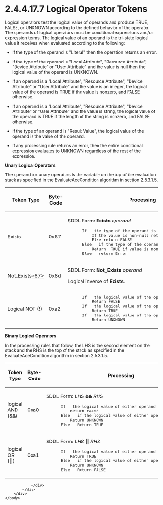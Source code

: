 <html dir="LTR" xmlns:mshelp="http://msdn.microsoft.com/mshelp" xmlns:ddue="http://ddue.schemas.microsoft.com/authoring/2003/5" xmlns:xlink="http://www.w3.org/1999/xlink" xmlns:tool="http://www.microsoft.com/tooltip">
    <head>
        <meta http-equiv="Content-Type" content="text/html; CHARSET=utf-8"></meta>
        <meta name="save" content="history"></meta>
        <title>2.4.4.17.7 Logical Operator Tokens</title>
        <xml>
            <mshelp:toctitle title="2.4.4.17.7 Logical Operator Tokens"></mshelp:toctitle>
            <mshelp:rltitle title="[MS-DTYP]: Logical Operator Tokens"></mshelp:rltitle>
            <mshelp:keyword index="A" term="6e92a8b3-60d8-4cc0-8441-dd6ba6e59e63"></mshelp:keyword>
            <mshelp:attr name="DCSext.ContentType" value="open specification"></mshelp:attr>
            <mshelp:attr name="AssetID" value="6e92a8b3-60d8-4cc0-8441-dd6ba6e59e63"></mshelp:attr>
            <mshelp:attr name="TopicType" value="kbRef"></mshelp:attr>
            <mshelp:attr name="DCSext.Title" value="[MS-DTYP]: Logical Operator Tokens" />
        </xml>
    </head>
    <body>
        <div id="header">
            <h1 class="heading">2.4.4.17.7 Logical Operator Tokens</h1>
        </div>
        <div id="mainSection">
            <div id="mainBody">
                <div id="allHistory" class="saveHistory"></div>
                <div id="sectionSection0" class="section" name="collapseableSection">
                    

<p>Logical operators test the logical value of operands and
produce TRUE, FALSE, or UNKNOWN according to the defined behavior of the
operator. The operands of logical operators must be conditional expressions
and/or expression terms. The logical value of an operand is the tri-state
logical value it receives when evaluated according to the following:</p>

<ul><li><p><span><span> 
</span></span>If the type of the operand is &quot;Literal&quot; then the
operation returns an error.</p>

</li><li><p><span><span> 
</span></span>If the type of the operand is &quot;Local Attribute&quot;,
&quot;Resource Attribute&quot;, &quot;Device Attribute&quot; or &quot;User
Attribute&quot; and the value is null then the logical value of the operand is
UNKNOWN.</p>

</li><li><p><span><span> 
</span></span>If an operand is a &quot;Local Attribute&quot;, &quot;Resource
Attribute&quot;, &quot;Device Attribute&quot; or &quot;User Attribute&quot; and
the value is an integer, the logical value of the operand is TRUE if the value
is nonzero, and FALSE otherwise.</p>

</li><li><p><span><span> 
</span></span>If an operand is a &quot;Local Attribute&quot;, &quot;Resource Attribute&quot;,
&quot;Device Attribute&quot; or &quot;User Attribute&quot; and the value is
string, the logical value of the operand is TRUE if the length of the string is
nonzero, and FALSE otherwise.</p>

</li><li><p><span><span> 
</span></span>If the type of an operand is &quot;Result Value&quot;, the
logical value of the operand is the value of the operand.</p>

</li><li><p><span><span> 
</span></span>If any processing rule returns an error, then the entire
conditional expression evaluates to UNKNOWN regardless of the rest of the
expression.</p>

</li></ul><p><b>Unary Logical Operators</b></p>

<p>The operand for unary operators is the variable on the top
of the evaluation stack as specified in the EvaluateAceCondition algorithm in
section <a href="bb4ad6b3-6a11-4b2d-b5b0-b17456147c46.md">2.5.3.1.5</a>.</p>

<table>
 <thead>
  <tr>
   <th>
   <p>Token Type</p>
   </th>
   <th>
   <p>Byte-Code</p>
   </th>
   <th>
   <p>Processing</p>
   </th>
  </tr>
 </thead>
 <tr>
  <td>
  <p>Exists</p>
  </td>
  <td>
  <p>0x87</p>
  </td>
  <td>
  <p>SDDL Form: <b>Exists</b> <i>operand</i></p>
  <dl>
<dd>
<div><pre> If   the type of the operand is &quot;Local Attribute&quot;
     If the value is non-null return TRUE
     Else return FALSE
 Else   if the type of the operand is &quot;Resource Attribute&quot;
     Return  TRUE if value is non-null; FALSE otherwise.
 Else   return Error
</pre></div>
</dd></dl>
  </td>
 </tr>
 <tr>
  <td>
  <p>Not_Exists<a id="Appendix_A_Target_67"></a><a href="11e1608c-6169-4fbc-9c33-373fc9b224f4.md#Appendix_A_67" aria-label="Product behavior note 67">&lt;67&gt;</a></p>
  </td>
  <td>
  <p>0x8d</p>
  </td>
  <td>
  <p>SDDL Form: <b>Not_Exists</b> <i>operand</i></p>
  <p>Logical inverse of <b>Exists</b>.</p>
  </td>
 </tr>
 <tr>
  <td>
  <p>Logical NOT (!)</p>
  </td>
  <td>
  <p>0xa2</p>
  </td>
  <td>
  <dl>
<dd>
<div><pre> If   the logical value of the operand is TRUE 
     Return FALSE
 If   the logical value of the operand is FALSE
     Return TRUE
 If   the logical value of the operand is UNKNOWN
     Return UNKNOWN
</pre></div>
</dd></dl>
  <p> </p>
  </td>
 </tr>
</table>

<p><b>Binary Logical Operators</b></p>

<p>In the processing rules that follow, the LHS is the second
element on the stack and the RHS is the top of the stack as specified in the
EvaluateAceCondition algorithm in section 2.5.3.1.5.</p>

<table>
 <thead>
  <tr>
   <th>
   <p>Token Type</p>
   </th>
   <th>
   <p>Byte-Code</p>
   </th>
   <th>
   <p>Processing</p>
   </th>
  </tr>
 </thead>
 <tr>
  <td>
  <p>logical AND (&amp;&amp;)</p>
  </td>
  <td>
  <p>0xa0</p>
  </td>
  <td>
  <p>SDDL Form: <i>LHS</i> <b>&amp;&amp;</b> <i>RHS</i></p>
  <dl>
<dd>
<div><pre> If   the logical value of either operand is FALSE
     Return FALSE
 Else   if the logical value of either operand is UNKNOWN 
     Return UNKNOWN
 Else   Return TRUE
</pre></div>
</dd></dl>
  </td>
 </tr>
 <tr>
  <td>
  <p>logical OR (||)</p>
  </td>
  <td>
  <p>0xa1</p>
  </td>
  <td>
  <p>SDDL Form: <i>LHS</i> <b>||</b> <i>RHS</i></p>
  <dl>
<dd>
<div><pre> If   the logical value of either operand is TRUE
     Return TRUE
 Else   if the logical value of either operand is UNKNOWN 
     Return UNKNOWN
 Else   Return FALSE
</pre></div>
</dd></dl>
  </td>
 </tr>
</table>

<p> </p>


                </div>
            </div>
        </div>
    </body>
</html>